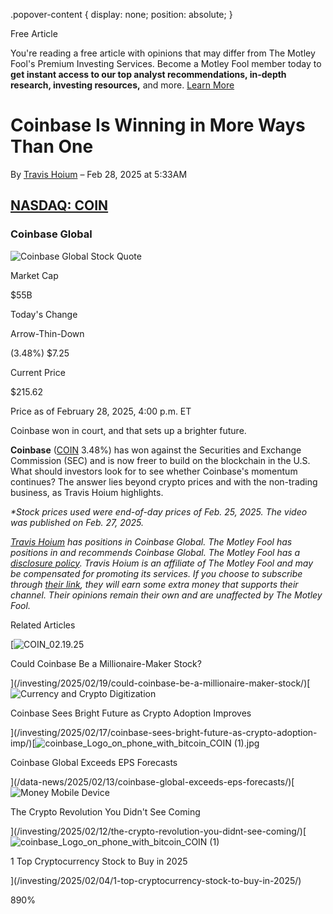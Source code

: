 .popover-content { display: none; position: absolute; }

Free Article[](#)

You're reading a free article with opinions that may differ from The Motley Fool's Premium Investing Services. Become a Motley Fool member today to **get instant access to our top analyst recommendations, in-depth research, investing resources,** and more. [Learn More](https://www.fool.com/mms/mark/op-free-tbox-art)

Coinbase Is Winning in More Ways Than One
=========================================

By [Travis Hoium](/author/1787/) – Feb 28, 2025 at 5:33AM

[NASDAQ: COIN](/quote/nasdaq/coin/)
-----------------------------------

### Coinbase Global

![Coinbase Global Stock Quote](https://g.foolcdn.com/art/companylogos/mark/COIN.png)

Market Cap

$55B

Today's Change

Arrow-Thin-Down

(3.48%) $7.25

Current Price

$215.62

Price as of February 28, 2025, 4:00 p.m. ET

Coinbase won in court, and that sets up a brighter future.

**Coinbase** ([COIN](/quote/nasdaq/coin/) 3.48%) has won against the Securities and Exchange Commission (SEC) and is now freer to build on the blockchain in the U.S. What should investors look for to see whether Coinbase's momentum continues? The answer lies beyond crypto prices and with the non-trading business, as Travis Hoium highlights.

_\*Stock prices used were end-of-day prices of Feb. 25, 2025. The video was published on Feb. 27, 2025._

_[Travis Hoium](https://www.fool.com/author/1787/) has positions in Coinbase Global. The Motley Fool has positions in and recommends Coinbase Global. The Motley Fool has a [disclosure policy](https://www.fool.com/legal/fool-disclosure-policy/)._ _Travis Hoium is an affiliate of The Motley Fool and may be compensated for promoting its services. If you choose to subscribe through [their link](https://fool.com/asym), they will earn some extra money that supports their channel. Their opinions remain their own and are unaffected by The Motley Fool._

Related Articles

[![COIN_02.19.25](https://g.foolcdn.com/image/?url=https%3A%2F%2Fg.foolcdn.com%2Feditorial%2Fimages%2F808294%2Fcoin_021925.png&op=resize&w=92&h=52)

Could Coinbase Be a Millionaire-Maker Stock?

](/investing/2025/02/19/could-coinbase-be-a-millionaire-maker-stock/)[![Currency and Crypto Digitization](https://g.foolcdn.com/image/?url=https%3A%2F%2Fg.foolcdn.com%2Feditorial%2Fimages%2F808156%2Fcurrency-and-crypto-digitization.jpg&op=resize&w=92&h=52)

Coinbase Sees Bright Future as Crypto Adoption Improves

](/investing/2025/02/17/coinbase-sees-bright-future-as-crypto-adoption-imp/)[![coinbase_Logo_on_phone_with_bitcoin_COIN (1).jpg](https://g.foolcdn.com/image/?url=https%3A%2F%2Fcdn.content.foolcdn.com%2Fimages%2F1umn9qeh%2Fproduction%2F595ff7f21a979ee35a55e4948954855f280cd4ae-1024x685.jpg&op=resize&w=92&h=52)

Coinbase Global Exceeds EPS Forecasts

](/data-news/2025/02/13/coinbase-global-exceeds-eps-forecasts/)[![Money Mobile Device](https://g.foolcdn.com/image/?url=https%3A%2F%2Fg.foolcdn.com%2Feditorial%2Fimages%2F807391%2Fmoney-mobile-device.jpg&op=resize&w=92&h=52)

The Crypto Revolution You Didn't See Coming

](/investing/2025/02/12/the-crypto-revolution-you-didnt-see-coming/)[![coinbase_Logo_on_phone_with_bitcoin_COIN (1)](https://g.foolcdn.com/image/?url=https%3A%2F%2Fg.foolcdn.com%2Feditorial%2Fimages%2F806330%2Fcoinbase_logo_on_phone_with_bitcoin_coin-1.jpg&op=resize&w=92&h=52)

1 Top Cryptocurrency Stock to Buy in 2025

](/investing/2025/02/04/1-top-cryptocurrency-stock-to-buy-in-2025/)

890%